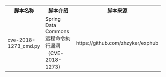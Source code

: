 <table>
<tr>
    <th>脚本名称</th>
    <th>脚本介绍</th>
    <th>脚本来源</th>
</tr>
<tr>
    <td>cve-2018-1273_cmd.py</td>
    <td>Spring Data Commons 远程命令执行漏洞（CVE-2018-1273）</td>
    <td>https://github.com/zhzyker/exphub</td>
</tr>

